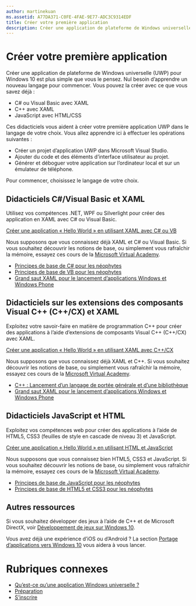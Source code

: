 ```yaml
---
author: martinekuan
ms.assetid: A77DA371-C0FE-4FAE-9E77-ADC3C9314EDF
title: Créer votre première application
description: Créer une application de plateforme de Windows universelle (UWP) pour Windows 10 est plus simple que vous le pensez.
---
```

# Créer votre première application

Créer une application de plateforme de Windows universelle (UWP) pour Windows 10 est plus simple que vous le pensez. Nul besoin d’apprendre un nouveau langage pour commencer. Vous pouvez la créer avec ce que vous savez déjà :

-   C# ou Visual Basic avec XAML
-   C++ avec XAML
-   JavaScript avec HTML/CSS

Ces didacticiels vous aident à créer votre première application UWP dans le langage de votre choix. Vous allez apprendre ici à effectuer les opérations suivantes :

-   Créer un projet d’application UWP dans Microsoft Visual Studio.
-   Ajouter du code et des éléments d’interface utilisateur au projet.
-   Générer et déboguer votre application sur l’ordinateur local et sur un émulateur de téléphone.

Pour commencer, choisissez le langage de votre choix.

## Didacticiels C#/Visual Basic et XAML

Utilisez vos compétences .NET, WPF ou Silverlight pour créer des application en XAML avec C# ou Visual Basic.

[Créer une application « Hello World » en utilisant XAML avec C# ou VB](create-a-hello-world-app-xaml-universal.md)

Nous supposons que vous connaissez déjà XAML et C# ou Visual Basic. Si vous souhaitez découvrir les notions de base, ou simplement vous rafraîchir la mémoire, essayez ces cours de la [Microsoft Virtual Academy](http://www.microsoftvirtualacademy.com/).

-   [Principes de base de C# pour les néophytes](http://www.microsoftvirtualacademy.com/training-courses/c-fundamentals-for-absolute-beginners)
-   [Principes de base de VB pour les néophytes](http://www.microsoftvirtualacademy.com/training-courses/vb-fundamentals-for-absolute-beginners)
-   [Grand saut XAML pour le lancement d’applications Windows et Windows Phone](http://www.microsoftvirtualacademy.com/training-courses/xaml-deep-dive-for-windows-windows-phone-apps-jump-start)

## Didacticiels sur les extensions des composants Visual C++ (C++/CX) et XAML

Exploitez votre savoir-faire en matière de programmation C++ pour créer des applications à l’aide d’extensions de composants Visual C++ (C++/CX) avec XAML.

[Créer une application « Hello World » en utilisant XAML avec C++/CX](create-a-basic-windows-10-app-in-cpp.md)

Nous supposons que vous connaissez déjà XAML et C++. Si vous souhaitez découvrir les notions de base, ou simplement vous rafraîchir la mémoire, essayez ces cours de la [Microsoft Virtual Academy](http://go.microsoft.com/fwlink/p/?LinkID=389916).

-   [C++ : Lancement d’un langage de portée générale et d’une bibliothèque](http://www.microsoftvirtualacademy.com/training-courses/c-a-general-purpose-language-and-library-jump-start)
-   [Grand saut XAML pour le lancement d’applications Windows et Windows Phone](http://www.microsoftvirtualacademy.com/training-courses/xaml-deep-dive-for-windows-windows-phone-apps-jump-start)

## Didacticiels JavaScript et HTML

Exploitez vos compétences web pour créer des applications à l’aide de HTML5, CSS3 (feuilles de style en cascade de niveau 3) et JavaScript.

[Créer une application « Hello World » en utilisant HTML et JavaScript](create-a-hello-world-app-js-universal.md)

Nous supposons que vous connaissez bien HTML5, CSS3 et JavaScript. Si vous souhaitez découvrir les notions de base, ou simplement vous rafraîchir la mémoire, essayez ces cours de la [Microsoft Virtual Academy](http://go.microsoft.com/fwlink/p/?LinkID=389916).

-   [Principes de base de JavaScript pour les néophytes](http://www.microsoftvirtualacademy.com/training-courses/javascript-fundamentals-for-absolute-beginners)
-   [Principes de base de HTML5 et CSS3 pour les néophytes](http://www.microsoftvirtualacademy.com/training-courses/html5-css3-fundamentals-development-for-absolute-beginners)

## Autres ressources

Si vous souhaitez développer des jeux à l’aide de C++ et de Microsoft DirectX, voir [Développement de jeux sur Windows 10](https://dev.windows.com/games).

Vous avez déjà une expérience d’iOS ou d’Android ? La section [Portage d’applications vers Windows 10](https://msdn.microsoft.com/library/windows/apps/Mt238321) vous aidera à vous lancer.

# Rubriques connexes

* [Qu’est-ce qu’une application Windows universelle ?](whats-a-uwp.md)
* [Préparation](get-set-up.md)
* [S’inscrire](sign-up.md)
 



<!--HONumber=May16_HO2-->


